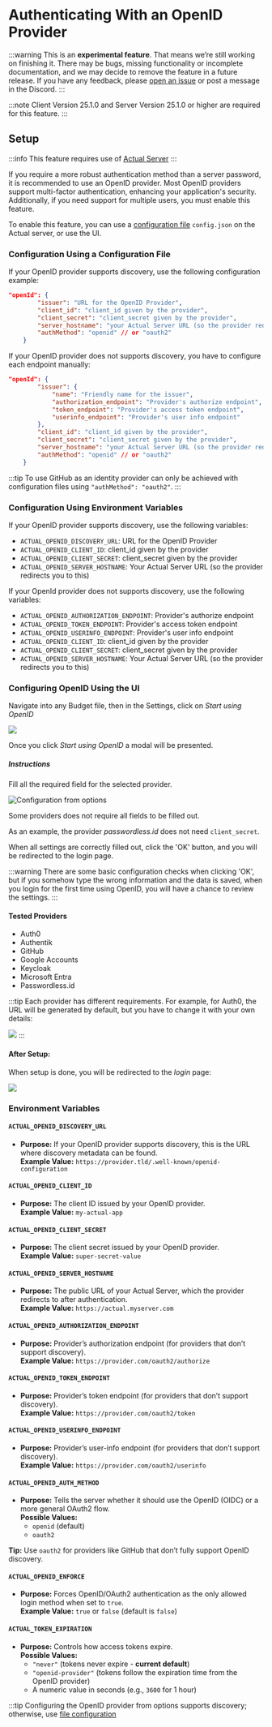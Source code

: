 # Authenticating With an OpenID Provider

:::warning
This is an **experimental feature**. That means we’re still working on finishing it. There may be bugs, missing functionality or incomplete documentation, and we may decide to remove the feature in a future release. If you have any feedback, please [open an issue](https://github.com/actualbudget/actual/issues) or post a message in the Discord.
:::

:::note
Client Version 25.1.0 and
Server Version 25.1.0 or higher are required for this feature.
:::

## Setup
:::info
This feature requires use of [Actual Server](../config/)
:::

If you require a more robust authentication method than a server password, it is recommended to use an OpenID provider. Most OpenID providers support multi-factor authentication, enhancing your application's security. Additionally, if you need support for multiple users, you must enable this feature.

To enable this feature, you can use a [configuration file](https://actualbudget.com/docs/config/) `config.json` on the Actual server, or use the UI.

### Configuration Using a Configuration File

If your OpenID provider supports discovery, use the following configuration example:

```json title="config.json"
"openId": {
        "issuer": "URL for the OpenID Provider",
        "client_id": "client_id given by the provider",
        "client_secret": "client_secret given by the provider",
        "server_hostname": "your Actual Server URL (so the provider redirects you to this)",
        "authMethod": "openid" // or "oauth2"
    }
```

If your OpenID provider does not supports discovery, you have to configure each endpoint manually:

```json title="config.json"
"openId": {
        "issuer": {
            "name": "Friendly name for the issuer",
            "authorization_endpoint": "Provider's authorize endpoint",
            "token_endpoint": "Provider's access token endpoint",
            "userinfo_endpoint": "Provider's user info endpoint"
        },
        "client_id": "client_id given by the provider",
        "client_secret": "client_secret given by the provider",
        "server_hostname": "your Actual Server URL (so the provider redirects you to this)",
        "authMethod": "openid" // or "oauth2"
    }
```

:::tip
To use GitHub as an identity provider can only be achieved with configuration files using `"authMethod": "oauth2"`.
:::

### Configuration Using Environment Variables

If your OpenID provider supports discovery, use the following variables:

- `ACTUAL_OPENID_DISCOVERY_URL`: URL for the OpenID Provider
- `ACTUAL_OPENID_CLIENT_ID`: client_id given by the provider
- `ACTUAL_OPENID_CLIENT_SECRET`: client_secret given by the provider
- `ACTUAL_OPENID_SERVER_HOSTNAME`: Your Actual Server URL (so the provider redirects you to this)

If your OpenId provider does not supports discovery, use the following variables:

- `ACTUAL_OPENID_AUTHORIZATION_ENDPOINT`: Provider's authorize endpoint
- `ACTUAL_OPENID_TOKEN_ENDPOINT`: Provider's access token endpoint
- `ACTUAL_OPENID_USERINFO_ENDPOINT`: Provider's user info endpoint
- `ACTUAL_OPENID_CLIENT_ID`: client_id given by the provider
- `ACTUAL_OPENID_CLIENT_SECRET`: client_secret given by the provider
- `ACTUAL_OPENID_SERVER_HOSTNAME`: Your Actual Server URL (so the provider redirects you to this)

### Configuring OpenID Using the UI

Navigate into any Budget file, then in the Settings, click on _Start using OpenID_

![](/static/img/oauth/start-using-options.png)

Once you click _Start using OpenID_ a modal will be presented.

##### Instructions
Fill all the required field for the selected provider.

![Configuration from options](/static/img/oauth/modal.png)

Some providers does not require all fields to be filled out.

As an example, the provider _passwordless.id_ does not need `client_secret`.

When all settings are correctly filled out, click the 'OK' button, and you will be redirected to the login page.

:::warning
There are some basic configuration checks when clicking 'OK', but if you somehow type the wrong information and the data is saved, when you login for the first time using OpenID, you will have a chance to review the settings.
:::

#### Tested Providers
- Auth0
- Authentik
- GitHub
- Google Accounts
- Keycloak
- Microsoft Entra
- Passwordless.id

:::tip
Each provider has different requirements. For example, for Auth0, the URL will be generated by default, but you have to change it with your own details:

![](/static/img/oauth/provider-requirement.png)
:::

#### After Setup:

When setup is done, you will be redirected to the _login_ page:

![](/static/img/oauth/first-login.png)

### Environment Variables

#### `ACTUAL_OPENID_DISCOVERY_URL`
- **Purpose:** If your OpenID provider supports discovery, this is the URL where discovery metadata can be found.  
**Example Value:** `https://provider.tld/.well-known/openid-configuration`

#### `ACTUAL_OPENID_CLIENT_ID`
- **Purpose:** The client ID issued by your OpenID provider.  
**Example Value:** `my-actual-app`

#### `ACTUAL_OPENID_CLIENT_SECRET`
- **Purpose:** The client secret issued by your OpenID provider.  
**Example Value:** `super-secret-value`

#### `ACTUAL_OPENID_SERVER_HOSTNAME`
- **Purpose:** The public URL of your Actual Server, which the provider redirects to after authentication.  
**Example Value:** `https://actual.myserver.com`

#### `ACTUAL_OPENID_AUTHORIZATION_ENDPOINT`
- **Purpose:** Provider’s authorization endpoint (for providers that don’t support discovery).  
**Example Value:** `https://provider.com/oauth2/authorize`

#### `ACTUAL_OPENID_TOKEN_ENDPOINT`
- **Purpose:** Provider’s token endpoint (for providers that don’t support discovery).  
**Example Value:** `https://provider.com/oauth2/token`

#### `ACTUAL_OPENID_USERINFO_ENDPOINT`
- **Purpose:** Provider’s user-info endpoint (for providers that don’t support discovery).  
**Example Value:** `https://provider.com/oauth2/userinfo`

#### `ACTUAL_OPENID_AUTH_METHOD`
- **Purpose:** Tells the server whether it should use the OpenID (OIDC) or a more general OAuth2 flow.  
**Possible Values:** 
  - `openid` (default)  
  - `oauth2`  

**Tip:** Use `oauth2` for providers like GitHub that don’t fully support OpenID discovery.

#### `ACTUAL_OPENID_ENFORCE`
- **Purpose:** Forces OpenID/OAuth2 authentication as the only allowed login method when set to `true`.  
**Example Value:** `true` or `false` (default is `false`)

#### `ACTUAL_TOKEN_EXPIRATION`
- **Purpose:** Controls how access tokens expire.  
**Possible Values:**  
  - `"never"` (tokens never expire - **current default**)  
  - `"openid-provider"` (tokens follow the expiration time from the OpenID provider)  
  - A numeric value in seconds (e.g., `3600` for 1 hour)


:::tip
Configuring the OpenID provider from options supports discovery; otherwise, use [file configuration](oauth-auth#config-using-configuration-file)
